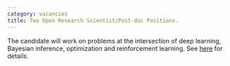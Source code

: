 ```yaml
---
category: vacancies
title: Two Open Research Scientist/Post-doc Positions.
---
```

The candidate will work on problems at the intersection of deep learning, Bayesian inference, optimization and reinforcement learning.
See [here](https://www.riken.jp/en/careers/researchers/20240917_2/) for details.
